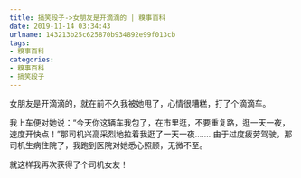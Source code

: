 ```yaml
---
title: 搞笑段子->女朋友是开滴滴的 | 糗事百科
date: 2019-11-14 03:34:43
urlname: 143213b25c625870b934892e99f013cb
tags: 
- 糗事百科
categories:
- 糗事百科
- 搞笑段子
---
```

女朋友是开滴滴的，就在前不久我被她甩了，心情很糟糕，打了个滴滴车。

我上车便对她说：“今天你这辆车我包了，在市里逛，不要重复路，逛一天一夜，速度开快点！”那司机兴高采烈地拉着我逛了一天一夜........由于过度疲劳驾驶，那司机生病住院了，我跑到医院对她悉心照顾，无微不至。

就这样我再次获得了个司机女友！


